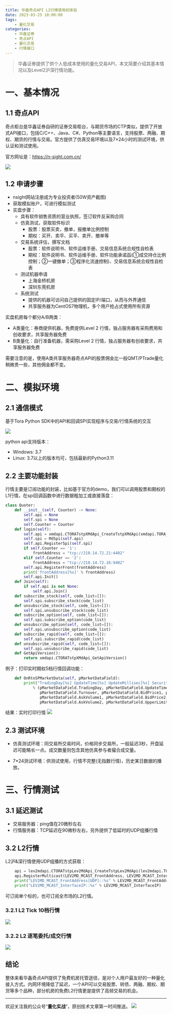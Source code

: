 ```yaml
---
title: 华鑫奇点API L2行情使用初体验
date: 2023-03-25 18:00:00
tags: 
    - 量化交易
categories:
    - 华鑫证券
    - 奇点API
    - 量化交易
    - 行情接口
---
```


> 华鑫证券提供了供个人低成本使用的量化交易API，本文简要介绍其基本情况以及Level2沪深行情功能。

# 一、基本情况

## 1.1 奇点API

奇点柜台是华鑫证券自研的证券交易柜台，与期货市场的CTP类似，提供了开放式API接口，包括C/C++、Java、C#、Python等主要语言，支持股票、两融、期权、期货的行情与交易。官方提供了仿真交易环境以及7×24小时的测试环境，供认证和测试使用。

官方网址是：https://n-sight.com.cn/

![](/img/nsight.png)


## 1.2 申请步骤

- nsight网站注册成为专业投资者(50W资产截图)
- 获取模拟账户，可进行模拟测试
- 实盘步骤：
  - 具有软件销售资质的营业执照，签订软件反采购合同
  - 仿真测试，获取软件标识
    - 股票：股票买卖，撤单，报撤单比例控制
    - 期权：买开、卖平、买平、卖开、撤单等
  - 交易系统评估，撰写文档
    - 股票：软件说明书、软件运维手册、交易信息系统合规性自检表
    - 期权：软件说明书、软件运维手册、软件功能承诺函(①成交持仓比例控制；②一键撤单；③程序化流速控制)、交易信息系统合规性自检表
  - 测试机器申请
    - 上海金桥机房
    - 深圳东莞机房
  - 系统测试
    - 提供的机器可访问自己提供的固定IP/端口，从而与外界通信
    - 共享服务器为CentOS7物理机，多个用户抢占式使用所有资源

实盘机房每个都分A/B两类：
- A类量化：券商提供机器，免费提供Level 2 行情，独占服务器有采购费用和创收要求，共享服务器免费
- B类量化：自行准备机器，需采购Level 2 行情，独占服务器有创收要求，共享服务器免费

需要注意的是，使用A类共享服务器奇点API的股票佣金比一般QMT/PTrade量化稍微贵一些，其他佣金都不变。

# 二、模拟环境

## 2.1 通信模式

基于Tora Python SDK中的API和回调SPI实现程序与交易/行情系统的交互

![](/img/tora.png)

python api支持版本：
- Windows: 3.7
- Linux: 3.7以上的版本均可，包括最新的Python3.11

## 2.2 主要功能封装

行情主要是订阅功能的封装，比如基于官方的demo，我们可以调用股票和期权的L1行情，在spi回调函数中进行数据粗加工或直接落盘：

```python
class Quoter:
    def __init__(self, Counter) -> None:
        self.api = None
        self.spi = None
        self.Counter = Counter
    def login(self):
        self.api = xmdapi.CTORATstpXMdApi_CreateTstpXMdApi(xmdapi.TORA_TSTP_MST_TCP, xmdapi.TORA_TSTP_MST_TCP)
        self.spi = MdSpi(self.api)
        self.api.RegisterSpi(self.spi)
        if self.Counter == '1':
            frontAddress = "tcp://210.14.72.21:4402" 
        elif self.Counter == '2':
            frontAddress = "tcp://210.14.72.16:9402" 
        self.api.RegisterFront(frontAddress)
        print('frontAddress[%s]' % frontAddress)
        self.api.Init()
    def Join(self):
        if self.api is not None:
            self.api.Join()
    def subscribe_stock(self, code_list=[]):
        self.spi.subscribe_stock(code_list)
    def unsubscribe_stock(self, code_list=[]):
        self.spi.unsubscribe_stock(code_list)
    def subscribe_option(self, code_list=[]):
        self.spi.subscribe_option(code_list)
    def unsubscribe_option(self, code_list=[]):
        self.spi.unsubscribe_option(code_list)
    def subscribe_rapid(self, code_list=[]):
        self.spi.subscribe_rapid(code_list)
    def unsubscribe_rapid(self, code_list=[]):
        self.spi.unsubscribe_rapid(code_list)
    def GetApiVersion():
        return xmdapi.CTORATstpXMdApi_GetApiVersion()
```

例子：打印实时期权5档行情回调功能：
```python
    def OnRtnSPMarketData(self, pMarketDataField):
        print("TradingDay[%s] UpdateTime[%s] UpdateMillisec[%s] SecurityID[%s] SecurityName[%s] LastPrice[%.3f] Volume[%d] Turnover[%.3f] BidPrice1[%.3f] BidVolume1[%d] AskPrice1[%.3f] AskVolume1[%d]  BidPrice2[%.3f] BidVolume2[%d] AskPrice2[%.3f] AskVolume2[%d] UpperLimitPrice[%.3f] LowerLimitPrice[%.3f]"
            % (pMarketDataField.TradingDay, pMarketDataField.UpdateTime, pMarketDataField.UpdateMillisec, pMarketDataField.SecurityID, pMarketDataField.SecurityName, pMarketDataField.LastPrice, pMarketDataField.Volume,
               pMarketDataField.Turnover, pMarketDataField.BidPrice1, pMarketDataField.BidVolume1, pMarketDataField.AskPrice1,
               pMarketDataField.AskVolume1, pMarketDataField.BidPrice2, pMarketDataField.BidVolume2, pMarketDataField.AskPrice2,
               pMarketDataField.AskVolume2, pMarketDataField.UpperLimitPrice, pMarketDataField.LowerLimitPrice))
```

结果：实时打印行情
![](/img/option_spi.png)

## 2.3 测试环境

- 仿真测试环境：同交易所交易时间，价格同步交易所，一般延迟3秒，开盘延迟可能略长一点。成交数量则包含其他仿真参与者撮合成交量。

- 7*24测试环境：供测试使用，行情不完整(无指数行情)，历史某日数据的播放。

# 三、行情测试

## 3.1 延迟测试

- 交易服务器：ping值在20微秒左右
- 行情服务器：TCP延迟在90微秒左右，另外提供了低延时的UDP组播行情

## 3.2 L2行情

L2沪&深行情使用UDP组播的方式获取：

``` python
    api = lev2mdapi.CTORATstpLev2MdApi_CreateTstpLev2MdApi(lev2mdapi.TORA_TSTP_MST_MCAST)
    api.RegisterMulticast(LEV2MD_MCAST_FrontAddress, LEV2MD_MCAST_InterfaceIP, "")
    print("LEV2MD_MCAST_FrontAddress[UDP]::%s" % LEV2MD_MCAST_FrontAddress)
    print("LEV2MD_MCAST_InterfaceIP::%s" % LEV2MD_MCAST_InterfaceIP)
```

可订阅单个标的，也可订阅全市场的L2行情。

### 3.2.1 L2 Tick 10档行情

![](/img/l2_tick.png)

### 3.2.2 L2 逐笔委托/成交行情

![](/img/l2_weituo.png)

## 结论

整体来看华鑫奇点API提供了免费机房托管途径，是对个人用户最友好的一种量化接入方式。内网环境降低了延迟，一个API可以交易股票、转债、两融、期权、期货等多个品种，部分机房的免费L2行情更是提供了高频交易的机会。

---

欢迎关注我的公众号“**量化实战**”，原创技术文章第一时间推送。
![](/img/qrcode.jpg)

